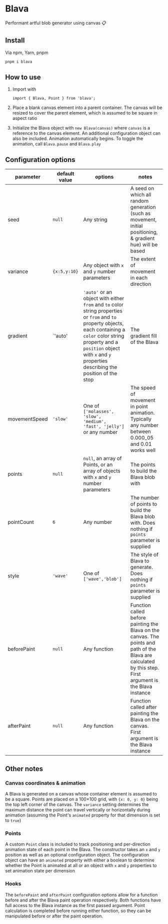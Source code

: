 # Blava

Performant artful blob generator using canvas 📋

## Install

Via npm, Yarn, pnpm

```bash
pnpm i blava
```

## How to use

1. Import with

   `import { Blava, Point } from 'blava';`

2. Place a blank canvas element into a parent container. The canvas will be resized to cover the parent element, which is assumed to be square in aspect ratio
3. Initialize the Blava object with `new Blava(canvas)` where `canvas` is a reference to the canvas element. An additional configuration object can also be included. Animation automatically begins. To toggle the animation, call `Blava.pause` and `Blava.play`

## Configuration options

| parameter     | default value | options                                                                                                                                                                                                                                                | notes                                                                                                                                                       |
| ------------- | ------------- | ------------------------------------------------------------------------------------------------------------------------------------------------------------------------------------------------------------------------------------------------------ | ----------------------------------------------------------------------------------------------------------------------------------------------------------- |
| seed          | `null`        | Any string                                                                                                                                                                                                                                             | A seed on which all random generation (such as movement, initial positioning, & gradient hue) will be based                                                 |
| variance      | `{x:5,y:10}`  | Any object with `x` and `y` number parameters                                                                                                                                                                                                          | The extent of movement in each direction                                                                                                                    |
| gradient      | `'auto'       | `'auto'` or an object with either `from` and `to` color string properties or `from` and `to` property objects, each containing a `color` color string property and a `position` object with `x` and `y` properties describing the position of the stop | The gradient fill of the Blava                                                                                                                              |
| movementSpeed | `'slow'`      | One of `['molasses', 'slow', 'medium', 'fast', 'jelly']` or any number                                                                                                                                                                                 | The speed of movement in point animation. Typically any number between 0.000_05 and 0.01 works well                                                         |
| points        | `null`        | `null`, an array of Points, or an array of objects with `x` and `y` number parameters                                                                                                                                                                  | The points to build the Blava blob with                                                                                                                     |
| pointCount    | `6`           | Any number                                                                                                                                                                                                                                             | The number of points to build the Blava blob with. Does nothing if `points` parameter is supplied                                                           |
| style         | `'wave'`      | One of `['wave','blob']`                                                                                                                                                                                                                               | The style of Blava to generate. Does nothing if `points` parameter is supplied                                                                              |
| beforePaint   | `null`        | Any function                                                                                                                                                                                                                                           | Function called before painting the Blava on the canvas. The points and path of the Blava are calculated by this step. First argument is the Blava instance |
| afterPaint    | `null`        | Any function                                                                                                                                                                                                                                           | Function called after painting the Blava on the canvas. First argument is the Blava instance                                                                |

## Other notes

### Canvas coordinates & animation

A Blava is generated on a canvas whose container element is assumed to be a square. Points are placed on a 100×100 grid, with `{x: 0, y: 0}` being the top left corner of the canvas. The `variance` setting determines the maximum distance the point can travel vertically or horizontally during animation (assuming the Point's `animated` property for that dimension is set to `true`)

### Points

A custom `Point` class is included to track positioning and per-direction animation state of each point in the Blava. The constructor takes an `x` and `y` position as well as an optional configuration object. The configuration object can have an `animated` property with either a boolean to determine whether the Point is animated at all or an object with `x` and `y` properties to set animation state per dimension

### Hooks

The `beforePaint` and `afterPaint` configuration options allow for a function before and after the
Blava paint operation respectively. Both functions have full access to the Blava instance as the
first passed argument. Point calculation is completed before running either function, so they can
be manipulated before or after the paint operation.
